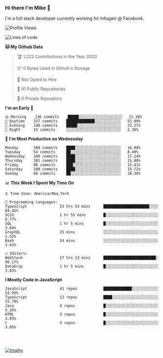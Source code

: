 ### Hi there I'm Mike 👋
I'm a full stack developer currently working for Infogain @ Facebook.

<!--START_SECTION:waka-->
![Profile Views](http://img.shields.io/badge/Profile%20Views-0-blue)

![Lines of code](https://img.shields.io/badge/From%20Hello%20World%20I%27ve%20Written-7.1%20million%20lines%20of%20code-blue)

**🐱 My Github Data** 

> 🏆 1,222 Contributions in the Year 2020
 > 
> 📦 0 Bytes Used in Github's Storage 
 > 
> 🚫 Not Opted to Hire
 > 
> 📜 91 Public Repositories
 > 
> 🔑 0 Private Repository 
 > 
**I'm an Early 🐤** 

```text
🌞 Morning    136 commits    █████░░░░░░░░░░░░░░░░░░░░   21.38% 
🌆 Daytime    337 commits    █████████████░░░░░░░░░░░░   52.99% 
🌃 Evening    148 commits    █████░░░░░░░░░░░░░░░░░░░░   23.27% 
🌙 Night      15 commits     ░░░░░░░░░░░░░░░░░░░░░░░░░   2.36%

```
📅 **I'm Most Productive on Wednesday** 

```text
Monday       108 commits    ████░░░░░░░░░░░░░░░░░░░░░   16.98% 
Tuesday      54 commits     ██░░░░░░░░░░░░░░░░░░░░░░░   8.49% 
Wednesday    109 commits    ████░░░░░░░░░░░░░░░░░░░░░   17.14% 
Thursday     101 commits    ████░░░░░░░░░░░░░░░░░░░░░   15.88% 
Friday       98 commits     ███░░░░░░░░░░░░░░░░░░░░░░   15.41% 
Saturday     100 commits    ████░░░░░░░░░░░░░░░░░░░░░   15.72% 
Sunday       66 commits     ██░░░░░░░░░░░░░░░░░░░░░░░   10.38%

```


📊 **This Week I Spent My Time On** 

```text
⌚︎ Time Zone: America/New_York

💬 Programming Languages: 
TypeScript               23 hrs 53 mins      █████████████████████░░░░   84.42% 
SCSS                     1 hr 55 mins        █░░░░░░░░░░░░░░░░░░░░░░░░   6.77% 
SQL                      1 hr 5 mins         █░░░░░░░░░░░░░░░░░░░░░░░░   3.84% 
GraphQL                  25 mins             ░░░░░░░░░░░░░░░░░░░░░░░░░   1.52% 
Bash                     24 mins             ░░░░░░░░░░░░░░░░░░░░░░░░░   1.42%

🔥 Editors: 
WebStorm                 27 hrs 13 mins      ████████████████████████░   96.17% 
DataGrip                 1 hr 5 mins         █░░░░░░░░░░░░░░░░░░░░░░░░   3.83%

```

**I Mostly Code in JavaScript** 

```text
JavaScript               41 repos            █████████████░░░░░░░░░░░░   53.95% 
TypeScript               12 repos            ████░░░░░░░░░░░░░░░░░░░░░   15.79% 
Java                     4 repos             █░░░░░░░░░░░░░░░░░░░░░░░░   5.26% 
HTML                     3 repos             █░░░░░░░░░░░░░░░░░░░░░░░░   3.95% 
C                        3 repos             █░░░░░░░░░░░░░░░░░░░░░░░░   3.95%

```



<!--END_SECTION:waka-->

##### &nbsp;
[![trophy](https://github-profile-trophy.vercel.app/?username=uptonm&theme=dracula)](https://github.com/ryo-ma/github-profile-trophy)
